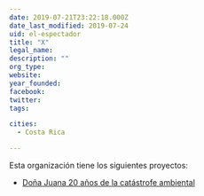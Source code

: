```yaml
---
date: 2019-07-21T23:22:18.000Z
date_last_modified: 2019-07-24
uid: el-espectador
title: "X"
legal_name: 
description: ""
org_type: 
website: 
year_founded: 
facebook: 
twitter: 
tags:

cities: 
  - Costa Rica

---
```


Esta organización tiene los siguientes proyectos:

- [Doña Juana 20 años de la catástrofe ambiental](/i/dona-juana.html)

